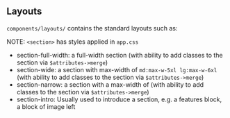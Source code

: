 ## Layouts

`components/layouts/` contains the standard layouts such as:

NOTE: `<section>` has styles applied in `app.css`

- section-full-width: a full-width section (with ability to add classes to the section via `$attributes->merge`)
- section-wide: a section with max-width of `md:max-w-5xl lg:max-w-6xl` (with ability to add classes to the section via `$attributes->merge`)
- section-narrow: a section with a max-width of (with ability to add classes to the section via `$attributes->merge`)
- section-intro: Usually used to introduce a section, e.g. a features block, a block of image left

